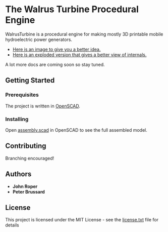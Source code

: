 # The Walrus Turbine Procedural Engine

WalrusTurbine is a procedural engine for making mostly 3D printable mobile hydroelectric power generators.  

* [Here is an image to give you a better idea.](images/turbine%203.png)
* [Here is an exploded version that gives a better view of internals.](images/explode%201.png)

A lot more docs are coming soon so stay tuned.

## Getting Started

### Prerequisites

The project is written in [OpenSCAD](http://www.openscad.org/).

### Installing

Open [assembly.scad](assembly.scad) in OpenSCAD to see the full assembled model. 

## Contributing

Branching encouraged!

## Authors

* **John Roper**
* **Peter Brussard**

## License

This project is licensed under the MIT License - see the [license.txt](license.txt) file for details
